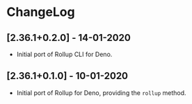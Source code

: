 # ChangeLog

## [2.36.1+0.2.0] - 14-01-2020

- Initial port of Rollup CLI for Deno.

## [2.36.1+0.1.0] - 10-01-2020

- Initial port of Rollup for Deno, providing the `rollup` method.
